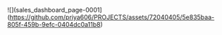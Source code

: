 ![](sales_dashboard_page-0001](https://github.com/priya606/PROJECTS/assets/72040405/5e835baa-805f-459b-9efc-0404dc0a11b8)
